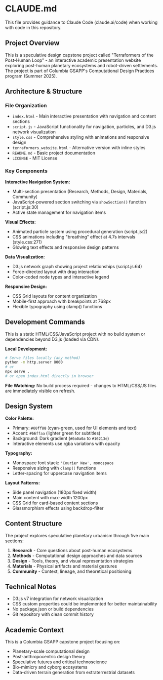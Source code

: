# CLAUDE.md

This file provides guidance to Claude Code (claude.ai/code) when working with code in this repository.

## Project Overview

This is a speculative design capstone project called "Terraformers of the Post-Human Loop" - an interactive academic presentation website exploring post-human planetary ecosystems and robot-driven settlements. The project is part of Columbia GSAPP's Computational Design Practices program (Summer 2025).

## Architecture & Structure

### File Organization
- `index.html` - Main interactive presentation with navigation and content sections
- `script.js` - JavaScript functionality for navigation, particles, and D3.js network visualization
- `style.css` - Comprehensive styling with animations and responsive design
- `terraformers_website.html` - Alternative version with inline styles
- `README.md` - Basic project documentation
- `LICENSE` - MIT License

### Key Components

**Interactive Navigation System:**
- Multi-section presentation (Research, Methods, Design, Materials, Community)
- JavaScript-powered section switching via `showSection()` function (script.js:30)
- Active state management for navigation items

**Visual Effects:**
- Animated particle system using procedural generation (script.js:2)
- CSS animations including "breathing" effect at 4.7s intervals (style.css:271)
- Glowing text effects and responsive design patterns

**Data Visualization:**
- D3.js network graph showing project relationships (script.js:64)
- Force-directed layout with drag interaction
- Color-coded node types and interactive legend

**Responsive Design:**
- CSS Grid layouts for content organization
- Mobile-first approach with breakpoints at 768px
- Flexible typography using clamp() functions

## Development Commands

This is a static HTML/CSS/JavaScript project with no build system or dependencies beyond D3.js (loaded via CDN).

**Local Development:**
```bash
# Serve files locally (any method)
python -m http.server 8000
# or
npx serve .
# or open index.html directly in browser
```

**File Watching:**
No build process required - changes to HTML/CSS/JS files are immediately visible on refresh.

## Design System

**Color Palette:**
- Primary: `#00ff88` (cyan-green, used for UI elements and text)
- Accent: `#66ffaa` (lighter green for subtitles)
- Background: Dark gradient (`#0a0a0a` to `#16213e`)
- Interactive elements use rgba variations with opacity

**Typography:**
- Monospace font stack: `'Courier New', monospace`
- Responsive sizing with `clamp()` functions
- Letter-spacing for uppercase navigation items

**Layout Patterns:**
- Side panel navigation (180px fixed width)
- Main content with max-width 1200px
- CSS Grid for card-based content sections
- Glassmorphism effects using backdrop-filter

## Content Structure

The project explores speculative planetary urbanism through five main sections:
1. **Research** - Core questions about post-human ecosystems
2. **Methods** - Computational design approaches and data sources
3. **Design** - Tools, theory, and visual representation strategies
4. **Materials** - Physical artifacts and material gestures
5. **Community** - Context, lineage, and theoretical positioning

## Technical Notes

- D3.js v7 integration for network visualization
- CSS custom properties could be implemented for better maintainability
- No package.json or build dependencies
- Git repository with clean commit history

## Academic Context

This is a Columbia GSAPP capstone project focusing on:
- Planetary-scale computational design
- Post-anthropocentric design theory
- Speculative futures and critical technoscience
- Bio-mimicry and cyborg ecosystems
- Data-driven terrain generation from extraterrestrial datasets